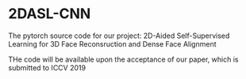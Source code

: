 # 2DASL-CNN
The pytorch source code for our project: 2D-Aided Self-Supervised Learning for 3D Face Reconsruction and Dense Face Alignment

THe code will be available upon the acceptance of our paper, which is submitted to ICCV 2019

